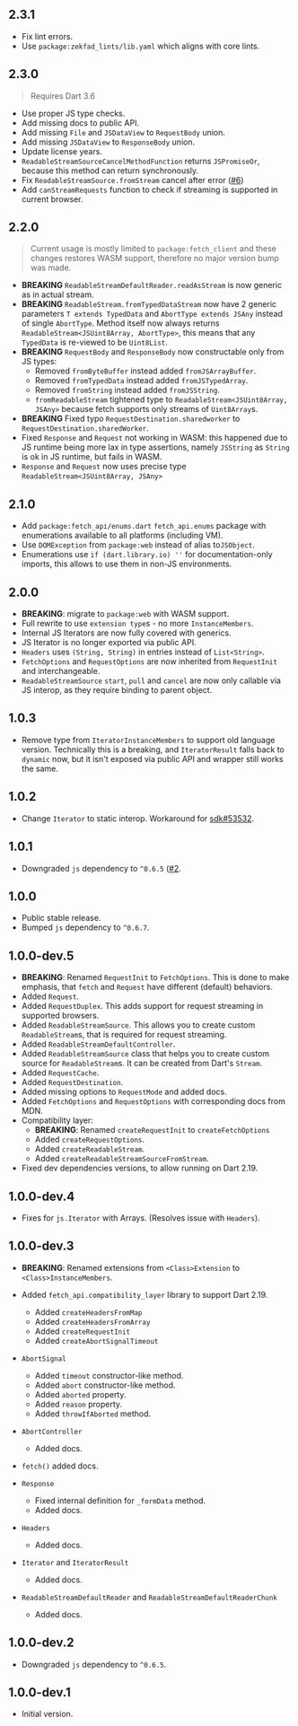 ## 2.3.1

- Fix lint errors.
- Use `package:zekfad_lints/lib.yaml` which aligns with core lints.

## 2.3.0

> Requires Dart 3.6

- Use proper JS type checks.
- Add missing docs to public API.
- Add missing `File` and `JSDataView` to `RequestBody` union.
- Add missing `JSDataView` to `ResponseBody` union.
- Update license years.
- `ReadableStreamSourceCancelMethodFunction` returns `JSPromiseOr`, because this
  method can return synchronously.
- Fix `ReadableStreamSource.fromStream` cancel after error ([#6](https://github.com/Zekfad/fetch_api/issues/6))
- Add `canStreamRequests` function to check if streaming is supported in
  current browser.

## 2.2.0

> Current usage is mostly limited to `package:fetch_client` and these changes
> restores WASM support, therefore no major version bump was made.

- **BREAKING** `ReadableStreamDefaultReader.readAsStream` is now generic as
  in actual stream.
- **BREAKING** `ReadableStream.fromTypedDataStream` now have 2 generic
  parameters `T extends TypedData` and `AbortType extends JSAny` instead of
  single `AbortType`.
  Method itself now always returns `ReadableStream<JSUint8Array, AbortType>`,
  this means that any `TypedData` is re-viewed to be `Uint8List`.
- **BREAKING** `RequestBody` and `ResponseBody` now constructable only from
  JS types:
  - Removed `fromByteBuffer` instead added `fromJSArrayBuffer`.
  - Removed `fromTypedData` instead added `fromJSTypedArray`.
  - Removed `fromString` instead added `fromJSString`.
  - `fromReadableStream` tightened type to `ReadableStream<JSUint8Array, JSAny>`
    because fetch supports only streams of `Uint8Array`s.
- **BREAKING** Fixed typo `RequestDestination.sharedworker` to
  `RequestDestination.sharedWorker`.
- Fixed `Response` and `Request` not working in WASM: this happened due to JS
  runtime being more lax in type assertions, namely `JSString` as `String` is
  ok in JS runtime, but fails in WASM.
- `Response` and `Request` now uses precise type
  `ReadableStream<JSUint8Array, JSAny>`

## 2.1.0

- Add `package:fetch_api/enums.dart` `fetch_api.enums` package with enumerations
  available to all platforms (including VM).
- Use `DOMException` from `package:web` instead of alias to`JSObject`.
- Enumerations use `if (dart.library.io) ''` for documentation-only imports,
  this allows to use them in non-JS environments.

## 2.0.0

- **BREAKING**: migrate to `package:web` with WASM support. 
- Full rewrite to use `extension type`s - no more `InstanceMembers`.
- Internal JS Iterators are now fully covered with generics.
- JS Iterator is no longer exported via public API.
- `Headers` uses `(String, String)` in entries instead of `List<String>`.
- `FetchOptions` and `RequestOptions` are now inherited from `RequestInit`
  and interchangeable.
- `ReadableStreamSource` `start`, `pull` and `cancel` are now only callable
  via JS interop, as they require binding to parent object.

## 1.0.3

- Remove type from `IteratorInstanceMembers` to support old language
  version.
  Technically this is a breaking, and `IteratorResult` falls back to `dynamic`
  now, but it isn't exposed via public API and wrapper still works the same.

## 1.0.2

- Change `Iterator` to static interop.
  Workaround for [sdk#53532](https://github.com/dart-lang/sdk/issues/53532).

## 1.0.1

- Downgraded `js` dependency to `^0.6.5` ([#2](https://github.com/Zekfad/fetch_api/issues/2).

## 1.0.0

- Public stable release.
- Bumped `js` dependency to `^0.6.7`.

## 1.0.0-dev.5

- **BREAKING**: Renamed `RequestInit` to `FetchOptions`.
  This is done to make emphasis, that `fetch` and `Request` have different
  (default) behaviors.
- Added `Request`.
- Added `RequestDuplex`. This adds support for request streaming in supported
  browsers.
- Added `ReadableStreamSource`. This allows you to create custom
  `ReadableStream`s, that is required for request streaming.
- Added `ReadableStreamDefaultController`.
- Added `ReadableStreamSource` class that helps you to create custom source
  for `ReadableStream`s. It can be created from Dart's `Stream`.
- Added `RequestCache`.
- Added `RequestDestination`.
- Added missing options to `RequestMode` and added docs.
- Added `FetchOptions` and `RequestOptions` with corresponding docs from MDN.
- Compatibility layer:
  - **BREAKING**: Renamed `createRequestInit` to `createFetchOptions`
  - Added `createRequestOptions`.
  - Added `createReadableStream`.
  - Added `createReadableStreamSourceFromStream`.
- Fixed dev dependencies versions, to allow running on Dart 2.19.


## 1.0.0-dev.4

- Fixes for `js.Iterator` with Arrays. (Resolves issue with `Headers`).

## 1.0.0-dev.3

- **BREAKING**: Renamed extensions from `<Class>Extension` to
  `<Class>InstanceMembers`.
- Added `fetch_api.compatibility_layer` library to support Dart 2.19.
  - Added `createHeadersFromMap`
  - Added `createHeadersFromArray` 
  - Added `createRequestInit`
  - Added `createAbortSignalTimeout`

- `AbortSignal`
  - Added `timeout` constructor-like method.
  - Added `abort` constructor-like method.
  - Added `aborted` property.
  - Added `reason` property.
  - Added `throwIfAborted` method.
- `AbortController`
  - Added docs.
- `fetch()` added docs.
- `Response`
  - Fixed internal definition for `_formData` method.
  - Added docs.
- `Headers`
  - Added docs.
- `Iterator` and `IteratorResult`
  - Added docs.
- `ReadableStreamDefaultReader` and `ReadableStreamDefaultReaderChunk`
  - Added docs.

## 1.0.0-dev.2

- Downgraded `js` dependency to `^0.6.5`.

## 1.0.0-dev.1

- Initial version.
